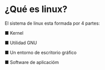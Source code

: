 # ¿Qué es linux?

El sistema de linux esta formada por 4 partes:

■ Kernel

■ Utilidad GNU

■ Un entorno de escritorio gráfico

■ Software de aplicacióm
